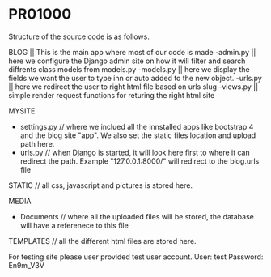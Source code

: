 # PR01000
Structure of the source code is as follows. 

BLOG || This is the main app where most of our code is made
-admin.py || here we configure the Django admin site on how it will filter and search diffrents class models from models.py
-models.py || here we display the fields we want the user to type inn or auto added to the new object. 
-urls.py || here we redirect the user to right html file based on urls slug
-views.py || simple render request functions for returing the right html site



MYSITE
- settings.py // where we inclued all the innstalled apps like bootstrap 4 and the blog site "app". We also set the static files location and upload path here. 
- urls.py // when Django is started, it will look here first to where it can redirect the path. Example "127.0.0.1:8000/" will redirect to the blog.urls file

STATIC 
// all css, javascript and pictures is stored here.

MEDIA
- Documents // where all the uploaded files will be stored, the database will have a referenece to this file

TEMPLATES
// all the different html files are stored here. 

For testing site please user provided test user account. 
User: test
Password: En9m_V3V






